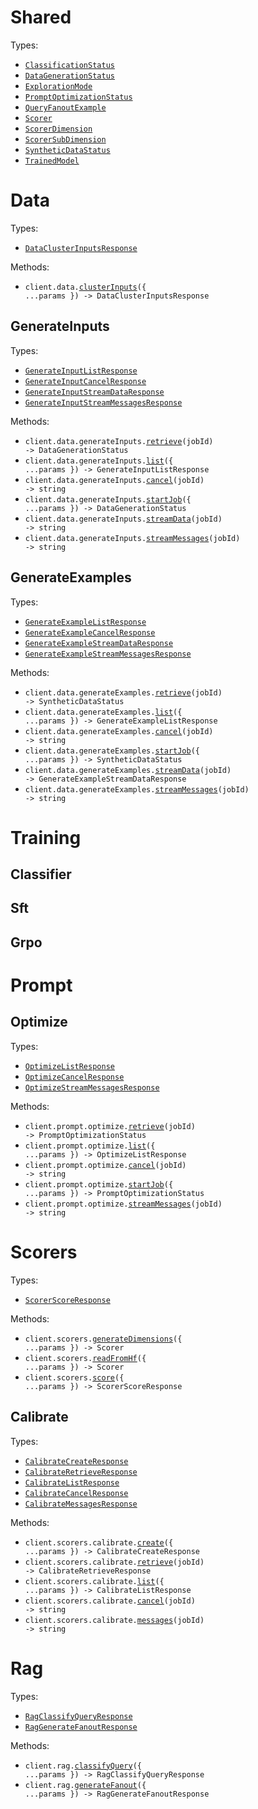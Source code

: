 # Shared

Types:

- <code><a href="./src/resources/shared.ts">ClassificationStatus</a></code>
- <code><a href="./src/resources/shared.ts">DataGenerationStatus</a></code>
- <code><a href="./src/resources/shared.ts">ExplorationMode</a></code>
- <code><a href="./src/resources/shared.ts">PromptOptimizationStatus</a></code>
- <code><a href="./src/resources/shared.ts">QueryFanoutExample</a></code>
- <code><a href="./src/resources/shared.ts">Scorer</a></code>
- <code><a href="./src/resources/shared.ts">ScorerDimension</a></code>
- <code><a href="./src/resources/shared.ts">ScorerSubDimension</a></code>
- <code><a href="./src/resources/shared.ts">SyntheticDataStatus</a></code>
- <code><a href="./src/resources/shared.ts">TrainedModel</a></code>

# Data

Types:

- <code><a href="./src/resources/data/data.ts">DataClusterInputsResponse</a></code>

Methods:

- <code title="post /data/cluster_inputs">client.data.<a href="./src/resources/data/data.ts">clusterInputs</a>({ ...params }) -> DataClusterInputsResponse</code>

## GenerateInputs

Types:

- <code><a href="./src/resources/data/generate-inputs.ts">GenerateInputListResponse</a></code>
- <code><a href="./src/resources/data/generate-inputs.ts">GenerateInputCancelResponse</a></code>
- <code><a href="./src/resources/data/generate-inputs.ts">GenerateInputStreamDataResponse</a></code>
- <code><a href="./src/resources/data/generate-inputs.ts">GenerateInputStreamMessagesResponse</a></code>

Methods:

- <code title="get /data/generate_inputs/{job_id}">client.data.generateInputs.<a href="./src/resources/data/generate-inputs.ts">retrieve</a>(jobId) -> DataGenerationStatus</code>
- <code title="get /data/generate_inputs">client.data.generateInputs.<a href="./src/resources/data/generate-inputs.ts">list</a>({ ...params }) -> GenerateInputListResponse</code>
- <code title="delete /data/generate_inputs/{job_id}">client.data.generateInputs.<a href="./src/resources/data/generate-inputs.ts">cancel</a>(jobId) -> string</code>
- <code title="post /data/generate_inputs">client.data.generateInputs.<a href="./src/resources/data/generate-inputs.ts">startJob</a>({ ...params }) -> DataGenerationStatus</code>
- <code title="get /data/generate_inputs/{job_id}/data">client.data.generateInputs.<a href="./src/resources/data/generate-inputs.ts">streamData</a>(jobId) -> string</code>
- <code title="get /data/generate_inputs/{job_id}/messages">client.data.generateInputs.<a href="./src/resources/data/generate-inputs.ts">streamMessages</a>(jobId) -> string</code>

## GenerateExamples

Types:

- <code><a href="./src/resources/data/generate-examples.ts">GenerateExampleListResponse</a></code>
- <code><a href="./src/resources/data/generate-examples.ts">GenerateExampleCancelResponse</a></code>
- <code><a href="./src/resources/data/generate-examples.ts">GenerateExampleStreamDataResponse</a></code>
- <code><a href="./src/resources/data/generate-examples.ts">GenerateExampleStreamMessagesResponse</a></code>

Methods:

- <code title="get /data/generate_examples/{job_id}">client.data.generateExamples.<a href="./src/resources/data/generate-examples.ts">retrieve</a>(jobId) -> SyntheticDataStatus</code>
- <code title="get /data/generate_examples">client.data.generateExamples.<a href="./src/resources/data/generate-examples.ts">list</a>({ ...params }) -> GenerateExampleListResponse</code>
- <code title="delete /data/generate_examples/{job_id}">client.data.generateExamples.<a href="./src/resources/data/generate-examples.ts">cancel</a>(jobId) -> string</code>
- <code title="post /data/generate_examples">client.data.generateExamples.<a href="./src/resources/data/generate-examples.ts">startJob</a>({ ...params }) -> SyntheticDataStatus</code>
- <code title="get /data/generate_examples/{job_id}/data">client.data.generateExamples.<a href="./src/resources/data/generate-examples.ts">streamData</a>(jobId) -> GenerateExampleStreamDataResponse</code>
- <code title="get /data/generate_examples/{job_id}/messages">client.data.generateExamples.<a href="./src/resources/data/generate-examples.ts">streamMessages</a>(jobId) -> string</code>

# Training

## Classifier

## Sft

## Grpo

# Prompt

## Optimize

Types:

- <code><a href="./src/resources/prompt/optimize.ts">OptimizeListResponse</a></code>
- <code><a href="./src/resources/prompt/optimize.ts">OptimizeCancelResponse</a></code>
- <code><a href="./src/resources/prompt/optimize.ts">OptimizeStreamMessagesResponse</a></code>

Methods:

- <code title="get /prompt/optimize/{job_id}">client.prompt.optimize.<a href="./src/resources/prompt/optimize.ts">retrieve</a>(jobId) -> PromptOptimizationStatus</code>
- <code title="get /prompt/optimize">client.prompt.optimize.<a href="./src/resources/prompt/optimize.ts">list</a>({ ...params }) -> OptimizeListResponse</code>
- <code title="delete /prompt/optimize/{job_id}">client.prompt.optimize.<a href="./src/resources/prompt/optimize.ts">cancel</a>(jobId) -> string</code>
- <code title="post /prompt/optimize">client.prompt.optimize.<a href="./src/resources/prompt/optimize.ts">startJob</a>({ ...params }) -> PromptOptimizationStatus</code>
- <code title="get /prompt/optimize/{job_id}/messages">client.prompt.optimize.<a href="./src/resources/prompt/optimize.ts">streamMessages</a>(jobId) -> string</code>

# Scorers

Types:

- <code><a href="./src/resources/scorers/scorers.ts">ScorerScoreResponse</a></code>

Methods:

- <code title="post /scorers/generate_dimensions">client.scorers.<a href="./src/resources/scorers/scorers.ts">generateDimensions</a>({ ...params }) -> Scorer</code>
- <code title="post /scorers/read_from_hf">client.scorers.<a href="./src/resources/scorers/scorers.ts">readFromHf</a>({ ...params }) -> Scorer</code>
- <code title="post /scorers/score">client.scorers.<a href="./src/resources/scorers/scorers.ts">score</a>({ ...params }) -> ScorerScoreResponse</code>

## Calibrate

Types:

- <code><a href="./src/resources/scorers/calibrate.ts">CalibrateCreateResponse</a></code>
- <code><a href="./src/resources/scorers/calibrate.ts">CalibrateRetrieveResponse</a></code>
- <code><a href="./src/resources/scorers/calibrate.ts">CalibrateListResponse</a></code>
- <code><a href="./src/resources/scorers/calibrate.ts">CalibrateCancelResponse</a></code>
- <code><a href="./src/resources/scorers/calibrate.ts">CalibrateMessagesResponse</a></code>

Methods:

- <code title="post /scorers/calibrate">client.scorers.calibrate.<a href="./src/resources/scorers/calibrate.ts">create</a>({ ...params }) -> CalibrateCreateResponse</code>
- <code title="get /scorers/calibrate/{job_id}">client.scorers.calibrate.<a href="./src/resources/scorers/calibrate.ts">retrieve</a>(jobId) -> CalibrateRetrieveResponse</code>
- <code title="get /scorers/calibrate">client.scorers.calibrate.<a href="./src/resources/scorers/calibrate.ts">list</a>({ ...params }) -> CalibrateListResponse</code>
- <code title="delete /scorers/calibrate/{job_id}">client.scorers.calibrate.<a href="./src/resources/scorers/calibrate.ts">cancel</a>(jobId) -> string</code>
- <code title="get /scorers/calibrate/{job_id}/messages">client.scorers.calibrate.<a href="./src/resources/scorers/calibrate.ts">messages</a>(jobId) -> string</code>

# Rag

Types:

- <code><a href="./src/resources/rag.ts">RagClassifyQueryResponse</a></code>
- <code><a href="./src/resources/rag.ts">RagGenerateFanoutResponse</a></code>

Methods:

- <code title="post /rag/query_classify">client.rag.<a href="./src/resources/rag.ts">classifyQuery</a>({ ...params }) -> RagClassifyQueryResponse</code>
- <code title="post /rag/query_fanout">client.rag.<a href="./src/resources/rag.ts">generateFanout</a>({ ...params }) -> RagGenerateFanoutResponse</code>
